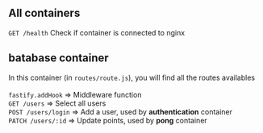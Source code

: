 All containers
---------------
```GET /health``` Check if container is connected to nginx


batabase container
---------------
In this container (in ```routes/route.js```), you will find all the routes availables <br><br>
```fastify.addHook``` => Middleware function <br>
```GET /users``` => Select all users <br>
```POST /users/login``` => Add a user, used by **authentication** container <br>
```PATCH /users/:id``` => Update points, used by **pong** container <br>
